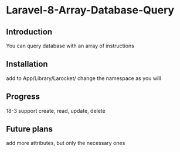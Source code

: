 # Laravel-8-Array-Database-Query
## Introduction
You can query database with an array of instructions
## Installation
add to App/Library/Larocket/
change the namespace as you will
## Progress
18-3
support create, read, update, delete
## Future plans
add more attributes, but only the necessary ones
